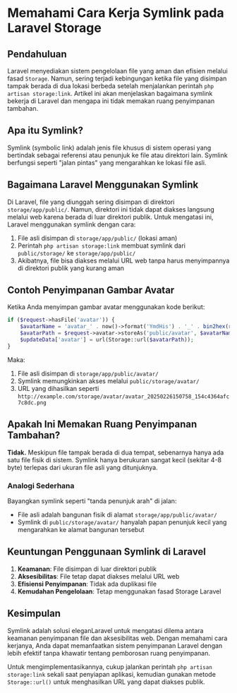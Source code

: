 # Memahami Cara Kerja Symlink pada Laravel Storage

## Pendahuluan

Laravel menyediakan sistem pengelolaan file yang aman dan efisien melalui fasad `Storage`. Namun, sering terjadi kebingungan ketika file yang disimpan tampak berada di dua lokasi berbeda setelah menjalankan perintah `php artisan storage:link`. Artikel ini akan menjelaskan bagaimana symlink bekerja di Laravel dan mengapa ini tidak memakan ruang penyimpanan tambahan.

## Apa itu Symlink?

Symlink (symbolic link) adalah jenis file khusus di sistem operasi yang bertindak sebagai referensi atau penunjuk ke file atau direktori lain. Symlink berfungsi seperti "jalan pintas" yang mengarahkan ke lokasi file asli.

## Bagaimana Laravel Menggunakan Symlink

Di Laravel, file yang diunggah sering disimpan di direktori `storage/app/public/`. Namun, direktori ini tidak dapat diakses langsung melalui web karena berada di luar direktori publik. Untuk mengatasi ini, Laravel menggunakan symlink dengan cara:

1. File asli disimpan di `storage/app/public/` (lokasi aman)
2. Perintah `php artisan storage:link` membuat symlink dari `public/storage/` ke `storage/app/public/`
3. Akibatnya, file bisa diakses melalui URL web tanpa harus menyimpannya di direktori publik yang kurang aman

## Contoh Penyimpanan Gambar Avatar

Ketika Anda menyimpan gambar avatar menggunakan kode berikut:

```php
if ($request->hasFile('avatar')) {
    $avatarName = 'avatar_' . now()->format('YmdHis') . '_' . bin2hex(random_bytes(8)) . '.' . $request->avatar->getClientOriginalExtension();
    $avatarPath = $request->avatar->storeAs('public/avatar', $avatarName);
    $updateData['avatar'] = url(Storage::url($avatarPath));
}
```

Maka:

1. File asli disimpan di `storage/app/public/avatar/`
2. Symlink memungkinkan akses melalui `public/storage/avatar/`
3. URL yang dihasilkan seperti `http://example.com/storage/avatar/avatar_20250226150758_154c4364afc7c8dc.png`

## Apakah Ini Memakan Ruang Penyimpanan Tambahan?

**Tidak.** Meskipun file tampak berada di dua tempat, sebenarnya hanya ada satu file fisik di sistem. Symlink hanya berukuran sangat kecil (sekitar 4-8 byte) terlepas dari ukuran file asli yang ditunjuknya.

### Analogi Sederhana

Bayangkan symlink seperti "tanda penunjuk arah" di jalan:
- File asli adalah bangunan fisik di alamat `storage/app/public/avatar/`
- Symlink di `public/storage/avatar/` hanyalah papan penunjuk kecil yang mengarahkan ke alamat bangunan tersebut

## Keuntungan Penggunaan Symlink di Laravel

1. **Keamanan**: File disimpan di luar direktori publik
2. **Aksesibilitas**: File tetap dapat diakses melalui URL web
3. **Efisiensi Penyimpanan**: Tidak ada duplikasi file
4. **Kemudahan Pengelolaan**: Tetap menggunakan fasad Storage Laravel

## Kesimpulan

Symlink adalah solusi eleganLaravel untuk mengatasi dilema antara keamanan penyimpanan file dan aksesibilitas web. Dengan memahami cara kerjanya, Anda dapat memanfaatkan sistem penyimpanan Laravel dengan lebih efektif tanpa khawatir tentang pemborosan ruang penyimpanan.

Untuk mengimplementasikannya, cukup jalankan perintah `php artisan storage:link` sekali saat penyiapan aplikasi, kemudian gunakan metode `Storage::url()` untuk menghasilkan URL yang dapat diakses publik.
